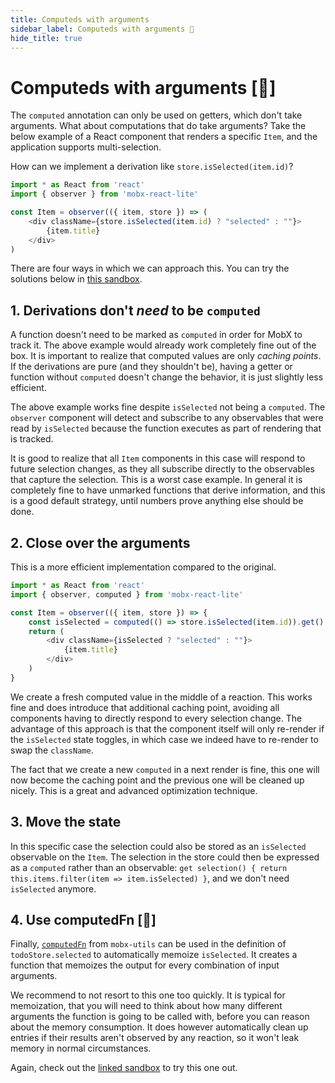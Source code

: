```yaml
---
title: Computeds with arguments
sidebar_label: Computeds with arguments 🚀
hide_title: true
---
```


<script async type="text/javascript" src="//cdn.carbonads.com/carbon.js?serve=CEBD4KQ7&placement=mobxjsorg" id="_carbonads_js"></script>

# Computeds with arguments [🚀]

The `computed` annotation can only be used on getters, which don't take arguments.
What about computations that do take arguments?
Take the below example of a React component that renders a specific `Item`,
and the application supports multi-selection.

How can we implement a derivation like `store.isSelected(item.id)`?

```javascript
import * as React from 'react'
import { observer } from 'mobx-react-lite'

const Item = observer(({ item, store }) => (
    <div className={store.isSelected(item.id) ? "selected" : ""}>
        {item.title}
    </div>
)
```

There are four ways in which we can approach this. You can try the solutions below in [this sandbox](https://codesandbox.io/s/multi-selection-odup1?file=/src/index.tsx).

## 1. Derivations don't _need_ to be `computed`

A function doesn't need to be marked as `computed` in order for MobX to track it.
The above example would already work completely fine out of the box.
It is important to realize that computed values are only _caching points_.
If the derivations are pure (and they shouldn't be), having a getter or function without `computed` doesn't change the behavior, it is just slightly less efficient.

The above example works fine despite `isSelected` not being a `computed`. The `observer` component will detect and subscribe to any observables that were read by `isSelected` because the function executes as part of rendering that is tracked.

It is good to realize that all `Item` components in this case will respond to future selection changes,
as they all subscribe directly to the observables that capture the selection.
This is a worst case example. In general it is completely fine to have unmarked functions that derive information, and this is a good default strategy, until numbers prove anything else should be done.

## 2. Close over the arguments

This is a more efficient implementation compared to the original.

```javascript
import * as React from 'react'
import { observer, computed } from 'mobx-react-lite'

const Item = observer(({ item, store }) => {
    const isSelected = computed(() => store.isSelected(item.id)).get()
    return (
        <div className={isSelected ? "selected" : ""}>
            {item.title}
        </div>
    )
}
```

We create a fresh computed value in the middle of a reaction. This works fine and does introduce that additional caching point, avoiding all components having to directly respond to every selection change.
The advantage of this approach is that the component itself will only re-render if the
`isSelected` state toggles, in which case we indeed have to re-render to swap the `className`.

The fact that we create a new `computed` in a next render is fine, this one will now become the caching
point and the previous one will be cleaned up nicely.
This is a great and advanced optimization technique.

## 3. Move the state

In this specific case the selection could also be stored as an `isSelected` observable on the `Item`. The selection in the store could then be expressed as a `computed` rather than an observable: `get selection() { return this.items.filter(item => item.isSelected) }`, and we don't need `isSelected` anymore.

## 4. Use computedFn [🚀]

Finally,
[`computedFn`](https://github.com/mobxjs/mobx-utils#computedfn) from `mobx-utils` can be used in the definition of `todoStore.selected` to automatically memoize `isSelected`.
It creates a function that memoizes the output for every combination of input arguments.

We recommend to not resort to this one too quickly. It is typical for memoization, that you will need to think about how many different arguments the function is going to be called with, before you can reason about the memory consumption.
It does however automatically clean up entries if their results aren't observed by any reaction, so it won't leak memory in normal circumstances.

Again, check out the [linked sandbox](https://codesandbox.io/s/multi-selection-odup1?file=/src/index.tsx) to try this one out.
